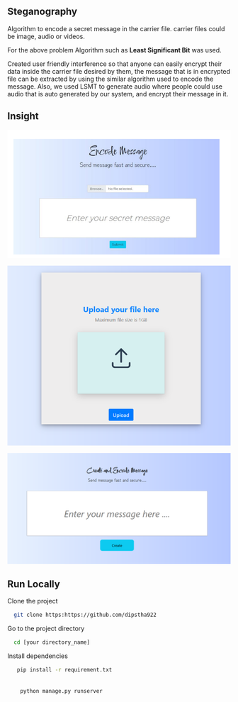 ## Steganography

Algorithm to encode a secret message in the carrier file.
carrier files could be image, audio or videos.

For the above problem Algorithm such as __Least Significant Bit__ was used.

Created user friendly interference so that 
anyone can easily encrypt their data inside the carrier file desired by them, the message 
that is in encrypted file can be extracted by using the similar algorithm used to encode the 
message. Also, we used LSMT to generate audio where people could use audio that is 
auto generated by our system, and encrypt their message in it.

### 
## Insight

![alt text](https://github.com/ashishjamarkattel/Steganography/blob/master/home.png)

![alt text](https://github.com/ashishjamarkattel/Steganography/blob/master/appendix_2.PNG)

![alt text](https://github.com/ashishjamarkattel/Steganography/blob/master/appendix_3.PNG)


## Run Locally

Clone the project

```bash
  git clone https:https://github.com/dipstha922
```

Go to the project directory

```bash
  cd [your directory_name]
```

Install dependencies

```bash
   pip install -r requirement.txt
```

```bash

    python manage.py runserver
```
### 

###
